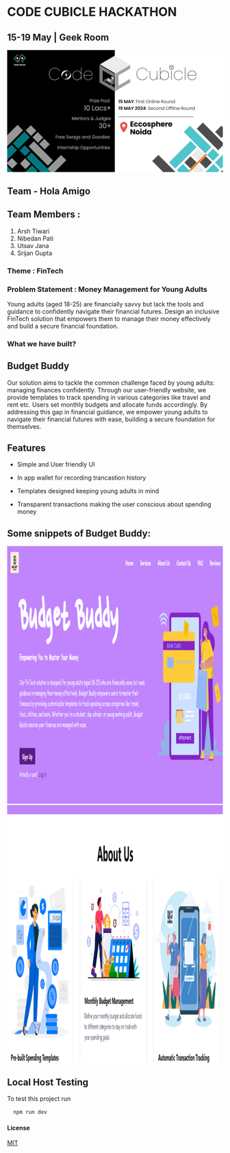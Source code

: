 # CODE CUBICLE HACKATHON 

## 15-19 May | Geek Room

![Example Image](./Money-Mentor/public/codecubicle.jpg)


## Team - Hola Amigo

## Team Members :
1. Arsh Tiwari
2. Nibedan Pati 
3. Utsav Jana
4. Srijan Gupta 

### Theme : FinTech

### Problem Statement :  Money Management for Young Adults

Young adults (aged 18-25) are financially savvy but lack the tools and guidance to confidently navigate their financial futures.
Design an inclusive FinTech solution that empowers them to manage their money effectively and build a secure financial foundation.

### What we have built?

## Budget Buddy

Our solution aims to tackle the common challenge faced by young adults: managing finances confidently. Through our user-friendly website, we provide templates to track spending in various categories like travel and rent etc. Users set monthly budgets and allocate funds accordingly.  By addressing this gap in financial guidance, we empower young adults to navigate their financial futures with ease, building a secure foundation for themselves.


## Features

- Simple and User friendly UI

- In app wallet for recording trancastion history 

- Templates designed keeping  young adults in mind

- Transparent transactions making the user conscious about spending money

## Some snippets of Budget Buddy:

<img src="./Money-Mentor/public/website1.png" width=600 height=600>   <img src="./Money-Mentor/public/website2.png" width=600 height=600>





## Local Host Testing

To test this project run

```bash
  npm run dev
```
#### License
[MIT](https://choosealicense.com/licenses/mit/)
